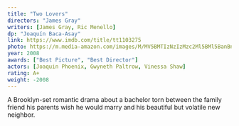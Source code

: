 ```yaml
---
title: "Two Lovers"
directors: "James Gray"
writers: [James Gray, Ric Menello]
dp: "Joaquín Baca-Asay"
link: https://www.imdb.com/title/tt1103275
photo: https://m.media-amazon.com/images/M/MV5BMTIzNzIzMzc2Ml5BMl5BanBnXkFtZTcwNDE2MjAyMg@@._V1_FMjpg_UX486_.jpg
year: 2008
awards: ["Best Picture", "Best Director"]
actors: [Joaquin Phoenix, Gwyneth Paltrow, Vinessa Shaw]
rating: A+
weight: -2008
---
```

A Brooklyn-set romantic drama about a bachelor torn between the family friend his parents wish he would marry and his beautiful but volatile new neighbor.